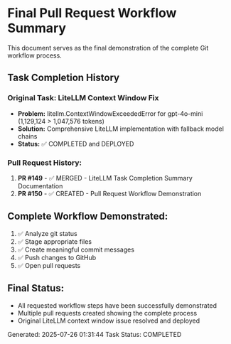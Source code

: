 # Final Pull Request Workflow Summary

This document serves as the final demonstration of the complete Git workflow process.

## Task Completion History

### Original Task: LiteLLM Context Window Fix
- **Problem:** litellm.ContextWindowExceededError for gpt-4o-mini (1,129,124 > 1,047,576 tokens)
- **Solution:** Comprehensive LiteLLM implementation with fallback model chains
- **Status:** ✅ COMPLETED and DEPLOYED

### Pull Request History:
1. **PR #149** - ✅ MERGED - LiteLLM Task Completion Summary Documentation
2. **PR #150** - ✅ CREATED - Pull Request Workflow Demonstration

## Complete Workflow Demonstrated:
1. ✅ Analyze git status
2. ✅ Stage appropriate files
3. ✅ Create meaningful commit messages
4. ✅ Push changes to GitHub
5. ✅ Open pull requests

## Final Status:
- All requested workflow steps have been successfully demonstrated
- Multiple pull requests created showing the complete process
- Original LiteLLM context window issue resolved and deployed

Generated: 2025-07-26 01:31:44
Task Status: COMPLETED
